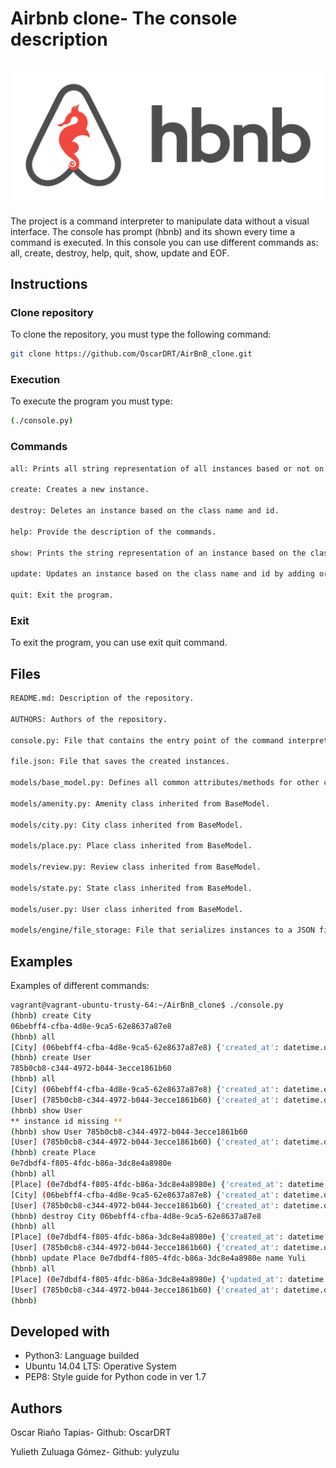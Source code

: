 # Airbnb clone- The console description

![N|Solid](https://raw.githubusercontent.com/OscarDRT/AirBnB_clone/master/images/AirBnB_Clone.png)
----------------------------------------------------------------------------------------------------------------------------------------------------------------------------------

The project is a command interpreter to manipulate data without a visual interface. The console has prompt (hbnb) and its shown every time a command is executed. In this console you can use different commands as: all, create, destroy, help, quit, show, update and EOF.

## Instructions

### Clone repository
To clone the repository, you must type the following command:
```bash
git clone https://github.com/OscarDRT/AirBnB_clone.git
```
### Execution

To execute the program you must type:
```bash
(./console.py)
```
### Commands

```bash
all: Prints all string representation of all instances based or not on the class name.

create: Creates a new instance.

destroy: Deletes an instance based on the class name and id.

help: Provide the description of the commands.

show: Prints the string representation of an instance based on the class name and id.

update: Updates an instance based on the class name and id by adding or updating attribute.

quit: Exit the program.
```

### Exit
To exit the program, you can use exit quit command.

## Files

```bash
README.md: Description of the repository.

AUTHORS: Authors of the repository.

console.py: File that contains the entry point of the command interpreter.

file.json: File that saves the created instances.

models/base_model.py: Defines all common attributes/methods for other classes.

models/amenity.py: Amenity class inherited from BaseModel.

models/city.py: City class inherited from BaseModel.

models/place.py: Place class inherited from BaseModel.

models/review.py: Review class inherited from BaseModel.

models/state.py: State class inherited from BaseModel.

models/user.py: User class inherited from BaseModel.

models/engine/file_storage: File that serializes instances to a JSON file and deserializes JSON file to instances.

```
## Examples
Examples of different commands:

```bash
vagrant@vagrant-ubuntu-trusty-64:~/AirBnB_clone$ ./console.py
(hbnb) create City
06bebff4-cfba-4d8e-9ca5-62e8637a87e8
(hbnb) all
[City] (06bebff4-cfba-4d8e-9ca5-62e8637a87e8) {'created_at': datetime.datetime(2020, 2, 19, 17, 41, 18, 907065), 'updated_at': datetime.datetime(2020, 2, 19, 17, 41, 18, 907135), 'id': '06bebff4-cfba-4d8e-9ca5-62e8637a87e8'}
(hbnb) create User
785b0cb8-c344-4972-b044-3ecce1861b60
(hbnb) all
[City] (06bebff4-cfba-4d8e-9ca5-62e8637a87e8) {'created_at': datetime.datetime(2020, 2, 19, 17, 41, 18, 907065), 'updated_at': datetime.datetime(2020, 2, 19, 17, 41, 18, 907135), 'id': '06bebff4-cfba-4d8e-9ca5-62e8637a87e8'}
[User] (785b0cb8-c344-4972-b044-3ecce1861b60) {'created_at': datetime.datetime(2020, 2, 19, 17, 41, 47, 165330), 'updated_at': datetime.datetime(2020, 2, 19, 17, 41, 47, 165392), 'id': '785b0cb8-c344-4972-b044-3ecce1861b60'}
(hbnb) show User
** instance id missing **
(hbnb) show User 785b0cb8-c344-4972-b044-3ecce1861b60
[User] (785b0cb8-c344-4972-b044-3ecce1861b60) {'created_at': datetime.datetime(2020, 2, 19, 17, 41, 47, 165330), 'updated_at': datetime.datetime(2020, 2, 19, 17, 41, 47, 165392), 'id': '785b0cb8-c344-4972-b044-3ecce1861b60'}
(hbnb) create Place
0e7dbdf4-f805-4fdc-b86a-3dc8e4a8980e
(hbnb) all
[Place] (0e7dbdf4-f805-4fdc-b86a-3dc8e4a8980e) {'created_at': datetime.datetime(2020, 2, 19, 17, 43, 15, 522640), 'updated_at': datetime.datetime(2020, 2, 19, 17, 43, 15, 522736), 'id': '0e7dbdf4-f805-4fdc-b86a-3dc8e4a8980e'}
[City] (06bebff4-cfba-4d8e-9ca5-62e8637a87e8) {'created_at': datetime.datetime(2020, 2, 19, 17, 41, 18, 907065), 'updated_at': datetime.datetime(2020, 2, 19, 17, 41, 18, 907135), 'id': '06bebff4-cfba-4d8e-9ca5-62e8637a87e8'}
[User] (785b0cb8-c344-4972-b044-3ecce1861b60) {'created_at': datetime.datetime(2020, 2, 19, 17, 41, 47, 165330), 'updated_at': datetime.datetime(2020, 2, 19, 17, 41, 47, 165392), 'id': '785b0cb8-c344-4972-b044-3ecce1861b60'}
(hbnb) destroy City 06bebff4-cfba-4d8e-9ca5-62e8637a87e8
(hbnb) all
[Place] (0e7dbdf4-f805-4fdc-b86a-3dc8e4a8980e) {'created_at': datetime.datetime(2020, 2, 19, 17, 43, 15, 522640), 'updated_at': datetime.datetime(2020, 2, 19, 17, 43, 15, 522736), 'id': '0e7dbdf4-f805-4fdc-b86a-3dc8e4a8980e'}
[User] (785b0cb8-c344-4972-b044-3ecce1861b60) {'created_at': datetime.datetime(2020, 2, 19, 17, 41, 47, 165330), 'updated_at': datetime.datetime(2020, 2, 19, 17, 41, 47, 165392), 'id': '785b0cb8-c344-4972-b044-3ecce1861b60'}
(hbnb) update Place 0e7dbdf4-f805-4fdc-b86a-3dc8e4a8980e name Yuli
(hbnb) all
[Place] (0e7dbdf4-f805-4fdc-b86a-3dc8e4a8980e) {'updated_at': datetime.datetime(2020, 2, 19, 17, 44, 22, 537480), 'created_at': datetime.datetime(2020, 2, 19, 17, 43, 15, 522640), 'name': 'Yuli', 'id': '0e7dbdf4-f805-4fdc-b86a-3dc8e4a8980e'}
[User] (785b0cb8-c344-4972-b044-3ecce1861b60) {'created_at': datetime.datetime(2020, 2, 19, 17, 41, 47, 165330), 'updated_at': datetime.datetime(2020, 2, 19, 17, 41, 47, 165392), 'id': '785b0cb8-c344-4972-b044-3ecce1861b60'}
(hbnb)
```

## Developed with
- Python3: Language builded
- Ubuntu 14.04 LTS: Operative System
- PEP8: Style guide for Python code in ver 1.7

## Authors
Oscar Riaño Tapias- Github: OscarDRT

Yulieth Zuluaga Gómez- Github: yulyzulu
